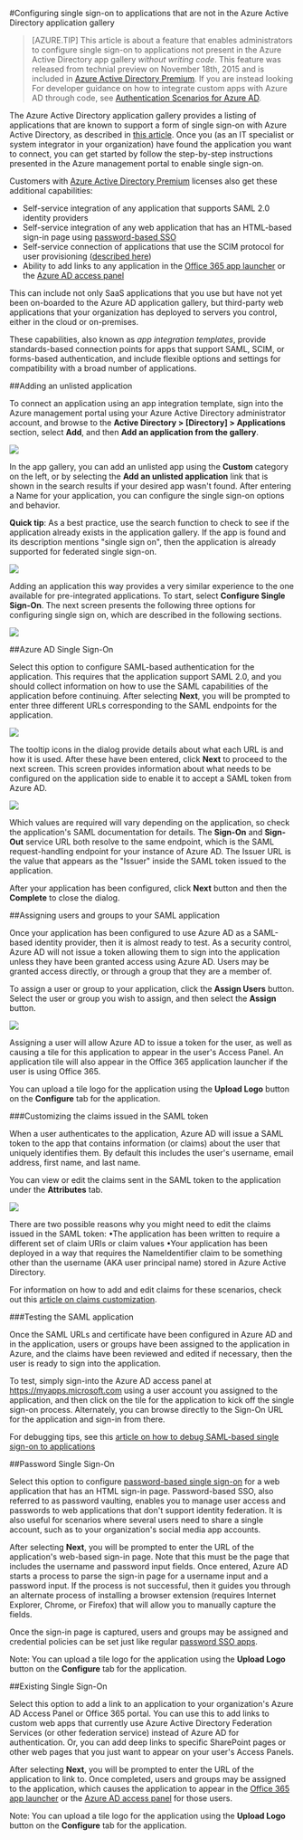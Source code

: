 <properties 
    pageTitle="Configuring single sign-on to applications that are not in the Azure Active Directory application gallery | Microsoft Azure" 
    description="Learn how to self-service connect apps to Azure Active Directory using SAML and password-based SSO" 
    services="active-directory" 
    authors="asmalser-msft"  
    documentationCenter="na" manager="stevenpo"/>
<tags 
    ms.service="active-directory" 
    ms.devlang="na" 
    ms.topic="article" 
    ms.tgt_pltfrm="na" 
    ms.workload="identity" 
    ms.date="11/18/2015" 
    ms.author="asmalser" />

#Configuring single sign-on to applications that are not in the Azure Active Directory application gallery

>[AZURE.TIP] This article is about a feature that enables administrators to configure single sign-on to applications not present in the Azure Active Directory app gallery *without writing code*. This feature was released from technial preview on November 18th, 2015 and is included in [Azure Active Directory Premium](https://msdn.microsoft.com/library/azure/dn532272.aspx). If you are instead looking For developer guidance on how to integrate custom apps with Azure AD through code, see [Authentication Scenarios for Azure AD](https://azure.microsoft.com/en-us/documentation/articles/active-directory-authentication-scenarios/).

The Azure Active Directory application gallery provides a listing of applications that are known to support a form of single sign-on with Azure Active Directory, as described in [this article](https://azure.microsoft.com/documentation/articles/active-directory-appssoaccess-whatis/). Once you (as an IT specialist or system integrator in your organization) have found the application you want to connect, you can get started by follow the step-by-step instructions presented in the Azure management portal to enable single sign-on.

Customers with [Azure Active Directory Premium](https://msdn.microsoft.com/library/azure/dn532272.aspx) licenses also get these additional capabilities:

* Self-service integration of any application that supports SAML 2.0 identity providers
* Self-service integration of any web application that has an HTML-based sign-in page using [password-based SSO](active-directory-appssoaccess-whatis.md/#password-based-single-sign-on)
* Self-service connection of applications that use the SCIM protocol for user provisioning ([described here](active-directory-scim-provisioning))
* Ability to add links to any application in the [Office 365 app launcher](https://blogs.office.com/2014/10/16/organize-office-365-new-app-launcher-2/) or the [Azure AD access panel](https://azure.microsoft.com/documentation/articles/active-directory-appssoaccess-whatis/#deploying-azure-ad-integrated-applications-to-users)

This can include not only SaaS applications that you use but have not yet been on-boarded to the Azure AD application gallery, but third-party web applications that your organization has deployed to servers you control, either in the cloud or on-premises.

These capabilities, also known as *app integration templates*, provide standards-based connection points for apps that support SAML, SCIM, or forms-based authentication, and include flexible options and settings for compatibility with a broad number of applications. 

##Adding an unlisted application

To connect an application using an app integration template, sign into the Azure management portal using your Azure Active Directory administrator account, and browse to the **Active Directory > [Directory] > Applications** section, select **Add**, and then **Add an application from the gallery**. 

![][1]

In the app gallery, you can add an unlisted app using the **Custom** category on the left, or by selecting the **Add an unlisted application** link that is shown in the search results if your desired app wasn't found. After entering a Name for your application, you can configure the single sign-on options and behavior. 

**Quick tip**:  As a best practice, use the search function to check to see if the application already exists in the application gallery. If the app is found and its description mentions "single sign on", then the application is already supported for federated single sign-on. 

![][2]

Adding an application this way provides a very similar experience to the one available for pre-integrated applications. To start, select **Configure Single Sign-On**. The next screen presents the following three options for configuring single sign on, which are described in the following sections.

![][3]


##Azure AD Single Sign-On

Select this option to configure SAML-based authentication for the application. This requires that the application support SAML 2.0, and you should collect information on how to use the SAML capabilities of the application before continuing. After selecting **Next**, you will be prompted to enter three different URLs corresponding to the SAML endpoints for the application. 

![][4]

The tooltip icons in the dialog provide details about what each URL is and how it is used. After these have been entered, click **Next** to proceed to the next screen. This screen provides information about what needs to be configured on the application side to enable it to accept a SAML token from Azure AD. 

![][5]

Which values are required will vary depending on the application, so check the application's SAML documentation for details. The **Sign-On** and **Sign-Out** service URL both resolve to the same endpoint, which is the SAML request-handling endpoint for your instance of Azure AD. The Issuer URL is the value that appears as the "Issuer" inside the SAML token issued to the application. 

After your application has been configured, click **Next** button and then the **Complete** to close the dialog. 

##Assigning users and groups to your SAML application 

Once your application has been configured to use Azure AD as a SAML-based identity provider, then it is almost ready to test. As a security control, Azure AD will not issue a token allowing them to sign into the application unless they have been granted access using Azure AD. Users may be granted access directly, or through a group that they are a member of. 

To assign a user or group to your application, click the **Assign Users** button. Select the user or group you wish to assign, and then select the **Assign** button. 

![][6]

Assigning a user will allow Azure AD to issue a token for the user, as well as causing a tile for this application to appear in the user's Access Panel. An application tile will also appear in the Office 365 application launcher if the user is using Office 365. 

You can upload a tile logo for the application using the **Upload Logo** button on the **Configure** tab for the application. 

###Customizing the claims issued in the SAML token 

When a user authenticates to the application, Azure AD will issue a SAML token to the app that contains information (or claims) about the user that uniquely identifies them. By default this includes the user's username, email address, first name, and last name. 

You can view or edit the claims sent in the SAML token to the application under the **Attributes** tab. 

![][7]

There are two possible reasons why you might need to edit the claims issued in the SAML token: 
•The application has been written to require a different set of claim URIs or claim values 
•Your application has been deployed in a way that requires the NameIdentifier claim to be something other than the username (AKA user principal name) stored in Azure Active Directory. 

For information on how to add and edit claims for these scenarios, check out this [article on claims customization](active-directory-saml-claims-customization.md). 

###Testing the SAML application 

Once the SAML URLs and certificate have been configured in Azure AD and in the application, users or groups have been assigned to the application in Azure, and the claims have been reviewed and edited if necessary, then the user is ready to sign into the application. 

To test, simply sign-into the Azure AD access panel at https://myapps.microsoft.com using a user account you assigned to the application, and then click on the tile for the application to kick off the single sign-on process. Alternately, you can browse directly to the Sign-On URL for the application and sign-in from there. 

For debugging tips, see this [article on how to debug SAML-based single sign-on to applications](active-directory-saml-debugging.md) 

##Password Single Sign-On

Select this option to configure [password-based single sign-on](active-directory-appssoaccess-whatis.md) for a web application that has an HTML sign-in page. Password-based SSO, also referred to as password vaulting, enables you to manage user access and passwords to web applications that don't support identity federation. It is also useful for scenarios where several users need to share a single account, such as to your organization's social media app accounts. 

After selecting **Next**, you will be prompted to enter the URL of the application's web-based sign-in page. Note that this must be the page that includes the username and password input fields. Once entered, Azure AD starts a process to parse the sign-in page for a username input and a password input. If the process is not successful, then it guides you through an alternate process of installing a browser extension (requires Internet Explorer, Chrome, or Firefox) that will allow you to manually capture the fields.

Once the sign-in page is captured, users and groups may be assigned and credential policies can be set just like regular [password SSO apps](active-directory-appssoaccess-whatis.md).

Note: You can upload a tile logo for the application using the **Upload Logo** button on the **Configure** tab for the application. 

##Existing Single Sign-On

Select this option to add a link to an application to your organization's Azure AD Access Panel or Office 365 portal. You can use this to add links to custom web apps that currently use Azure Active Directory Federation Services (or other federation service) instead of Azure AD for authentication. Or, you can add deep links to specific SharePoint pages or other web pages that you just want to appear on your user's Access Panels. 

After selecting **Next**, you will be prompted to enter the URL of the application to link to. Once completed, users and groups may be assigned to the application, which causes the application to appear in the [Office 365 app launcher](https://blogs.office.com/2014/10/16/organize-office-365-new-app-launcher-2/) or the [Azure AD access panel](https://azure.microsoft.com/documentation/articles/active-directory-appssoaccess-whatis/#deploying-azure-ad-integrated-applications-to-users/) for those users.

Note: You can upload a tile logo for the application using the **Upload Logo** button on the **Configure** tab for the application. 

<!--Image references-->
[1]: ./media/active-directory-saas-custom-apps/customapp1.png
[2]: ./media/active-directory-saas-custom-apps/customapp2.png
[3]: ./media/active-directory-saas-custom-apps/customapp3.png
[4]: ./media/active-directory-saas-custom-apps/customapp4.png
[5]: ./media/active-directory-saas-custom-apps/customapp5.png
[6]: ./media/active-directory-saas-custom-apps/customapp6.png
[7]: ./media/active-directory-saas-custom-apps/customapp7.png
